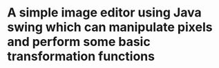 # A simple image editor using Java swing which can manipulate pixels and perform some basic transformation functions
